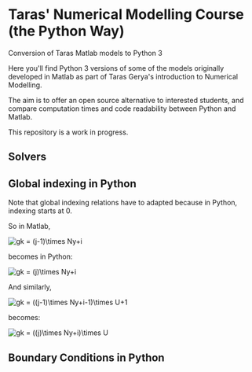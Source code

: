 # Taras' Numerical Modelling Course (the Python Way)
Conversion of Taras Matlab models to Python 3

Here you'll find Python 3 versions of some of the models originally developed in Matlab as part of Taras Gerya's introduction to Numerical Modelling.

The aim is to offer an open source alternative to interested students, and compare computation times and code readability between Python and Matlab.

This repository is a work in progress.

## Solvers

## Global indexing in Python
Note that global indexing relations have to adapted because in Python, indexing starts at 0.

So in Matlab, 

<img src="https://latex.codecogs.com/svg.image?gk&space;=&space;(j-1)\times&space;Ny&plus;i" title="gk = (j-1)\times Ny+i" /> 

becomes in Python:

<img src="https://latex.codecogs.com/svg.image?gk&space;=&space;(j)\times&space;Ny&plus;i" title="gk = (j)\times Ny+i" />

And similarly,

<img src="https://latex.codecogs.com/svg.image?gk&space;=&space;((j-1)\times&space;Ny&plus;i-1)\times&space;U&plus;1" title="gk = ((j-1)\times Ny+i-1)\times U+1" />

becomes:

<img src="https://latex.codecogs.com/svg.image?gk&space;=&space;((j)\times&space;Ny&plus;i)\times&space;U" title="gk = ((j)\times Ny+i)\times U" />

## Boundary Conditions in Python

